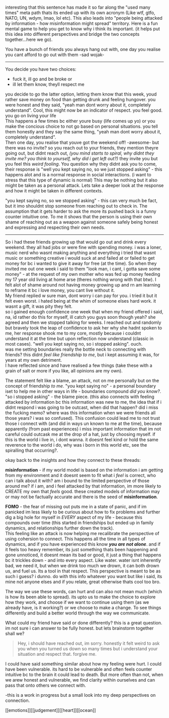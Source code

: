 interesting that this sentence has made it so far along the "used many times" meta path thats its ended up with its own acronym (Like wtf, gtfo, NATO, UN, wdym, lmao, lol etc).
This also leads into "people being attacked by information - how misinformation might spread" territory.
Here is a fun mental game to help you get to know why i think its important. (it helps put this idea into different perspectives and bridge the two concepts together...here we go).<br>

You have a bunch of friends you always hang out with, one day you realise you cant afford to go out with them -sad wojak- <hr>

You decide you have two choices:<br>
- fuck it, ill go and be broke or<br>
- ill let them know, theyll respect me <br>

you decide to go the latter option, letting them know that this week, youd rather save money on food than getting drunk and feeling hungover. you were honest and they said, "yeah man dont worry about it, completely understand". Cool, this might now be an indicator of respect. you feel good. you go on living your life <br>
This happens a few times bc either youre busy (life comes up yo) or you make the concious choice to not go based on personal situations. you tell them honestly and they say the same thing,  "yeah man dont worry about it, completely understand". <br>
Then one day, you realise that youve got the weekend off! -awesome- but there was no invite? so you reach out to your friends, they mention theyre going out, but didnt reach out, *(you mind starts to spiral, why didnt they invite me? you think to yourself, why did i get left out?)* they invite you but you feel this *weird fooling*. You question why they didnt ask you to come, their response is "well you kept saying no, so we just stopped asking" - this happens alot and is a normal response in social interactions. (i want to stress that this type of dynamic is normal)
This may be nothing but it also might be taken as a personal attack. 
Lets take a deeper look at the response and how it might be taken in different contexts.

"you kept saying no, so we stopped asking" - this can very much be fact, but it imo shouldnt stop someone from reaching out to check in. The assumption that it gets harder to ask the more its pushed back is a funny counter intuitive one. To me it shows that the person is using their own shame of reaching out as a weapon against someone safely being honest and expressing and respecting their own needs.

<hr>

So i had these friends growing up that would go out and drink every weekend. they all had jobs or were fine with spending money. i was a loner, music nerd who wasnt making anything and everything i tried that wasnt music or something creative i would suck at and failed at or failed to get money for bc i wanted to give it away for free (at the time). So when they invited me out one week i said to them "look man, i cant, i gotta save some money" - at the request of my own mother who was fed up money feeding my 17 year old living at home arse (theres nothing wrong with that btw). I felt alot of shame around not having money growing up and rn am learning to reframe it bc i love money, you cant live without it. <br>
My friend replied w sure man, dont worry i can pay for you. i tried it but it felt even worst. i hated being at the whim of someone elses hard work. it wasnt a gift, it was pity they felt.<br>
so i gained enough confidence one week that when my friend offered i said, na, id rather do this for myself, ill catch you guys soon though yeah? she agreed and then we stopped talking for weeks.
I reached out and randomly but bravely took the leap of confidence to ask her why she hadnt spoken to me, her response shook me to my core, mostly because i couldnt understand it at the time but upon reflection now understand (classic in most cases).
"well you kept saying no, so i stopped asking".
ouch.<br>
was me setting boundaries really the bottle neck to connecting with friends?
this didnt *feel like friendship to me*, but i kept assuming it was, for years at my own detriment.<br>
I have reflected since and have realised a few things (take these with a grain of salt or more if you like, all opinions are my own).<br>

The statement felt like a blame, an attack, not on me personally but on the concept of friendship *to me*. "you kept saying no" - a personal boundary iset to help me in other ways in life - boundaries compound *did you know?*. "so i stopped asking" - the blame piece. (this also connects with feeling attacked by information bc this information was new to me, the idea that if i didnt respond i was going to be outcast, when did that happen? did i miss the fucking memo? where was this information when we were friends all those years? i was so confused). This confusion could lead me to not trust those i connect with (and did in ways un known to me at the time), because apparently (from past experiences) i miss important information that im not careful could outcask me at the drop of a hat, just by choosing myself. if this is the world i live in, i dont wanna. it doesnt feel kind or hold the same reverence to the world i do, why was i born in this world etc, see the spiralling that occurring?.

okay back to the insights and how they connect to these threads:

<b>misinformation</b> - if my world model is based on the information i am getting from my environment and it doesnt seem to fit what i *feel* is correct, who can i talk about it with? am i bound to the limited perspective of those around me? if i am, and i feel attacked by that information, im more likely to CREATE my own that *feels* good. these created models of information may or may not be factually accurate and there is the seed of <b>misinformation</b>.

<b>FOMO</b> - the fear of missing out puts me in a state of panic, and if im panicked im less likely to be curious about how to fix problems and further dig a big hole for myself in *EVERY* aspect of my life - because this compounds over time (this started in friendships but ended up in family dynamics, and relationships further down the track).
<br>
This feeling like an attack is now helping me recalibrate the perspective of using cohersion to connect. This happens all the time in all types of dynamics, and if you have experienced this know <b>*you are not alone*</b>. and if it feels too heavy remember, its just something thats been happening and gone unnoticed, it doesnt mean its bad or good, it just a thing that happens bc it trickles down - and into every aspect. Like water. water isnt inherently bad, we need it, but when we drink too much we drown, it can both drown us, and fuel us. Its a tool in that respect.
This perspective is meant to be as such i guess? i dunno. do with this info whatever you want but like i said, its mine not anyone elses and if you relate, great otherwise thats cool too bro.<br>

The way we use these words, can hurt and can also not mean much (which is how its been able to spread). its upto us to make the choice to explore how they work, and choose if we want to continue using them (as we already have, is it working?) or we choose to make a change. To see things differently and build a better world through the way we communicate.

What could my friend have said or done differently? this is a great question. im not sure i can answer to be fully honest. but lets brainstorm together shall we?<br>
> Hey, i should have reached out, im sorry. honestly it felt weird to ask you when you turned us down so many times but i understand your situation and respect that. forgive me.

I could have said something similar about how my feeling were hurt. I could have been vulnerable. its hard to be vulnerable and often feels counter intuitive bc to the brain it could lead to death. But more often than not, when we arew honest and vulnerable, we find clarity within ourselves and can pass that onto others we connect with.

-this is a work in progress but a small look into my deep perspectives on connection.

[[emotions]][[judgement]][[heart]][[ocean]]
